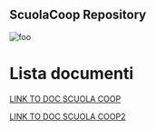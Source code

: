 ## ScuolaCoop Repository
![foo](https://scuolacoop.it/wp-content/uploads/2020/11/ScuolaCoop_LOGO_2020.png "title")
# Lista documenti
[LINK TO DOC SCUOLA COOP](/materiali_politecnico/APILA.pdf) 

[LINK TO DOC SCUOLA COOP2](/materiali_politecnico/APILA.pdf) 

